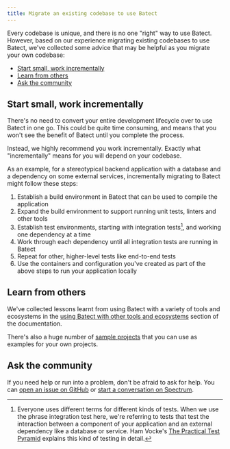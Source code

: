 ```yaml
---
title: Migrate an existing codebase to use Batect
---
```


Every codebase is unique, and there is no one "right" way to use Batect. However, based on our experience migrating existing codebases to use
Batect, we've collected some advice that may be helpful as you migrate your own codebase:

- [Start small, work incrementally](#start-small-work-incrementally)
- [Learn from others](#learn-from-others)
- [Ask the community](#ask-the-community)

## Start small, work incrementally

There's no need to convert your entire development lifecycle over to use Batect in one go. This could be quite time consuming, and means that you
won't see the benefit of Batect until you complete the process.

Instead, we highly recommend you work incrementally. Exactly what "incrementally" means for you will depend on your codebase.

As an example, for a stereotypical backend application with a database and a dependency on some external services, incrementally migrating to Batect
might follow these steps:

1. Establish a build environment in Batect that can be used to compile the application
2. Expand the build environment to support running unit tests, linters and other tools
3. Establish test environments, starting with integration tests[^1], and working one dependency at a time
4. Work through each dependency until all integration tests are running in Batect
5. Repeat for other, higher-level tests like end-to-end tests
6. Use the containers and configuration you've created as part of the above steps to run your application locally

[^1]:
    Everyone uses different terms for different kinds of tests. When we use the phrase integration test here, we're referring to tests that test the
    interaction between a component of your application and an external dependency like a database or service. Ham Vocke's
    [The Practical Test Pyramid](https://martinfowler.com/articles/practical-test-pyramid.html#IntegrationTests) explains this kind of testing in detail.

## Learn from others

We've collected lessons learnt from using Batect with a variety of tools and ecosystems in the
[using Batect with other tools and ecosystems](../using-batect-with/tools) section of the documentation.

There's also a huge number of [sample projects](../getting-started/sample-projects.md) that you can use as examples for your own projects.

## Ask the community

If you need help or run into a problem, don't be afraid to ask for help. You can [open an issue on GitHub](https://github.com/batect/batect/issues)
or [start a conversation on Spectrum](https://spectrum.chat/batect).
